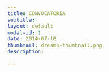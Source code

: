 ```yaml
---
title: CONVOCATORIA
subtitle: 
layout: default
modal-id: 1
date: 2014-07-18
thumbnail: dreams-thumbnail.png
description:

---
```


